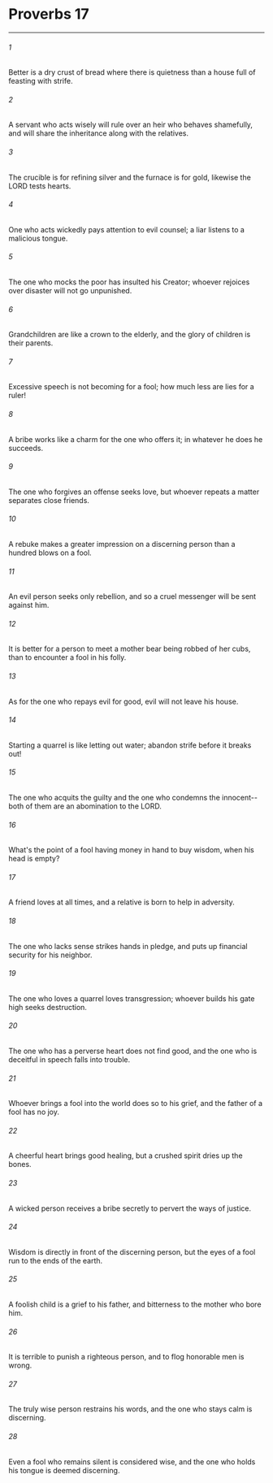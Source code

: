 # Proverbs 17
***



###### 1 
Better is a dry crust of bread where there is quietness than a house full of feasting with strife. 

###### 2 
A servant who acts wisely will rule over an heir who behaves shamefully, and will share the inheritance along with the relatives. 

###### 3 
The crucible is for refining silver and the furnace is for gold, likewise the LORD tests hearts. 

###### 4 
One who acts wickedly pays attention to evil counsel; a liar listens to a malicious tongue. 

###### 5 
The one who mocks the poor has insulted his Creator; whoever rejoices over disaster will not go unpunished. 

###### 6 
Grandchildren are like a crown to the elderly, and the glory of children is their parents. 

###### 7 
Excessive speech is not becoming for a fool; how much less are lies for a ruler! 

###### 8 
A bribe works like a charm for the one who offers it; in whatever he does he succeeds. 

###### 9 
The one who forgives an offense seeks love, but whoever repeats a matter separates close friends. 

###### 10 
A rebuke makes a greater impression on a discerning person than a hundred blows on a fool. 

###### 11 
An evil person seeks only rebellion, and so a cruel messenger will be sent against him. 

###### 12 
It is better for a person to meet a mother bear being robbed of her cubs, than to encounter a fool in his folly. 

###### 13 
As for the one who repays evil for good, evil will not leave his house. 

###### 14 
Starting a quarrel is like letting out water; abandon strife before it breaks out! 

###### 15 
The one who acquits the guilty and the one who condemns the innocent-- both of them are an abomination to the LORD. 

###### 16 
What's the point of a fool having money in hand to buy wisdom, when his head is empty? 

###### 17 
A friend loves at all times, and a relative is born to help in adversity. 

###### 18 
The one who lacks sense strikes hands in pledge, and puts up financial security for his neighbor. 

###### 19 
The one who loves a quarrel loves transgression; whoever builds his gate high seeks destruction. 

###### 20 
The one who has a perverse heart does not find good, and the one who is deceitful in speech falls into trouble. 

###### 21 
Whoever brings a fool into the world does so to his grief, and the father of a fool has no joy. 

###### 22 
A cheerful heart brings good healing, but a crushed spirit dries up the bones. 

###### 23 
A wicked person receives a bribe secretly to pervert the ways of justice. 

###### 24 
Wisdom is directly in front of the discerning person, but the eyes of a fool run to the ends of the earth. 

###### 25 
A foolish child is a grief to his father, and bitterness to the mother who bore him. 

###### 26 
It is terrible to punish a righteous person, and to flog honorable men is wrong. 

###### 27 
The truly wise person restrains his words, and the one who stays calm is discerning. 

###### 28 
Even a fool who remains silent is considered wise, and the one who holds his tongue is deemed discerning.
